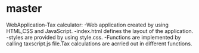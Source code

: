 # master
WebApplication-Tax calculator:
-Web application created by using HTML,CSS and JavaScript.
-index.html defines the layout of the application.
-styles are provided by using style.css.
-Functions are implemented by calling taxscript.js file.Tax calculations are acrried out in different functions.
